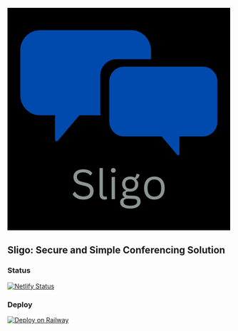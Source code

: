 
![firstlogo](/public/images/sligo_new.png)

## Sligo: Secure and Simple Conferencing Solution
### Status
[![Netlify Status](https://api.netlify.com/api/v1/badges/f267bf0a-74ac-4468-a47a-ab2a9291f121/deploy-status)](https://app.netlify.com/sites/endearing-beijinho-8c80eb/deploys)
### Deploy
[![Deploy on Railway](https://railway.app/button.svg)](https://railway.app/new/template/UFd2lq?referralCode=cRqkEQ)
